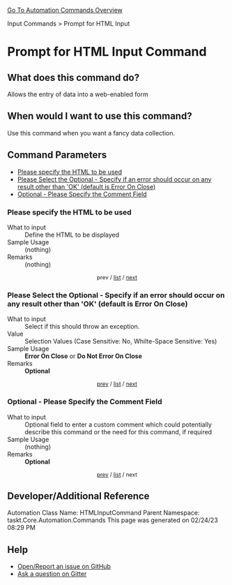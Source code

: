 <!--TITLE: Prompt for HTML Input Command -->
<!-- SUBTITLE: a command in the Input Commands group. -->
[Go To Automation Commands Overview](/automation-commands.md)


Input Commands &gt; Prompt for HTML Input


# Prompt for HTML Input Command


## What does this command do?
Allows the entry of data into a web-enabled form


## When would I want to use this command?
Use this command when you want a fancy data collection.


<a id="param_list"></a>
## Command Parameters
- [Please specify the HTML to be used](#param_0)
- [Please Select the Optional - Specify if an error should occur on any result other than 'OK' (default is Error On Close)](#param_1)
- [Optional - Please Specify the Comment Field](#param_2)


<a id="param_0"></a>
### Please specify the HTML to be used


<dl>
<dt>What to input</dt><dd>Define the HTML to be displayed</dd>
<dt>Sample Usage</dt><dd>(nothing)</dd>
<dt>Remarks</dt><dd>(nothing)</dd>
</dl>




<div style="font-size: 90%; text-align: center">


prev / [list](#param_list) / [next](#param_1)


</div>


<a id="param_1"></a>
### Please Select the Optional - Specify if an error should occur on any result other than 'OK' (default is Error On Close)


<dl>
<dt>What to input</dt><dd>Select if this should throw an exception.</dd>
<dt>Value</dt><dd>Selection Values (Case Sensitive: No, Whilte-Space Sensitive: Yes)</dd>
<dt>Sample Usage</dt><dd><strong>Error On Close</strong> or  <strong>Do Not Error On Close</strong></dd>
<dt>Remarks</dt><dd><strong>Optional</strong><br></dd>
</dl>




<div style="font-size: 90%; text-align: center">


[prev](#param_1) / [list](#param_list) / [next](#param_2)


</div>


<a id="param_2"></a>
### Optional - Please Specify the Comment Field


<dl>
<dt>What to input</dt><dd>Optional field to enter a custom comment which could potentially describe this command or the need for this command, if required</dd>
<dt>Sample Usage</dt><dd>(nothing)</dd>
<dt>Remarks</dt><dd><strong>Optional</strong><br></dd>
</dl>




<div style="font-size: 90%; text-align: center">


[prev](#param_2) / [list](#param_list) / next


</div>


## Developer/Additional Reference
Automation Class Name: HTMLInputCommand
Parent Namespace: taskt.Core.Automation.Commands
This page was generated on 02/24/23 08:29 PM


## Help
- [Open/Report an issue on GitHub](https://github.com/rcktrncn/taskt/issues/new)
- [Ask a question on Gitter](https://gitter.im/taskt-rpa/Lobby)
